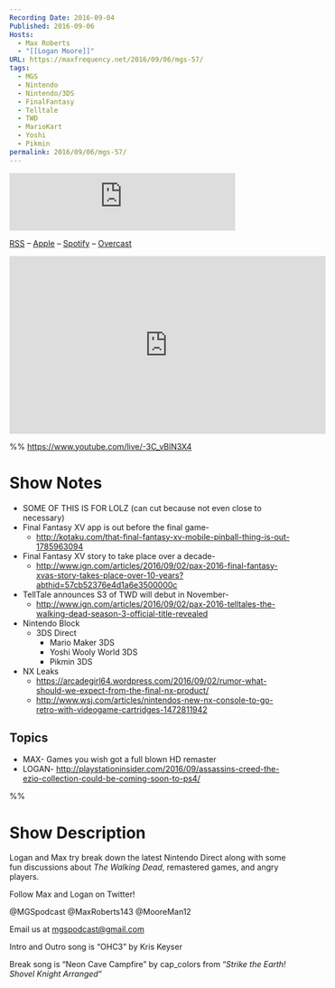```yaml
---
Recording Date: 2016-09-04
Published: 2016-09-06
Hosts:
  - Max Roberts
  - "[[Logan Moore]]"
URL: https://maxfrequency.net/2016/09/06/mgs-57/
tags:
  - MGS
  - Nintendo
  - Nintendo/3DS
  - FinalFantasy
  - Telltale
  - TWD
  - MarioKart
  - Yoshi
  - Pikmin
permalink: 2016/09/06/mgs-57/
---
```

<iframe src="https://podcasters.spotify.com/pod/show/millennialgamingspeak/embed/episodes/Episode-57-Breaking-Down-Nintendos-3DS-Direct-e1adhsu/a-a6ts464" height="102px" width="400px" frameborder="0" scrolling="no"></iframe>

[RSS](https://anchor.fm/s/74aa3858/podcast/rss) – [Apple](https://podcasts.apple.com/us/podcast/episode-3-gdc-wrap-up/id1000915981?i=1000542222515) – [Spotify](https://open.spotify.com/episode/7wePXT4Bt22LWifVLx3n8y) – [Overcast](https://overcast.fm/+EtIgeWxEU)

<div class=iframe-container>
<iframe width="560" height="315" src="https://www.youtube-nocookie.com/embed/-3C_vBlN3X4?si=2XQSMPw1AB3MLaDm" title="YouTube video player" frameborder="0" allow="accelerometer; autoplay; clipboard-write; encrypted-media; gyroscope; picture-in-picture; web-share" allowfullscreen></iframe>
</div>

%%
https://www.youtube.com/live/-3C_vBlN3X4

# Show Notes

- SOME OF THIS IS FOR LOLZ (can cut because not even close to necessary)
- Final Fantasy XV app is out before the final game-
	- http://kotaku.com/that-final-fantasy-xv-mobile-pinball-thing-is-out-1785963094
- Final Fantasy XV story to take place over a decade-
	- http://www.ign.com/articles/2016/09/02/pax-2016-final-fantasy-xvas-story-takes-place-over-10-years?abthid=57cb52376e4d1a6e3500000c 
- TellTale announces S3 of TWD will debut in November-
	- http://www.ign.com/articles/2016/09/02/pax-2016-telltales-the-walking-dead-season-3-official-title-revealed 
- Nintendo Block
	- 3DS Direct
		- Mario Maker 3DS
		- Yoshi Wooly World 3DS
		- Pikmin 3DS
- NX Leaks 
	- https://arcadegirl64.wordpress.com/2016/09/02/rumor-what-should-we-expect-from-the-final-nx-product/ 
	- http://www.wsj.com/articles/nintendos-new-nx-console-to-go-retro-with-videogame-cartridges-1472811942 
## Topics

- MAX- Games you wish got a full blown HD remaster
- LOGAN- http://playstationinsider.com/2016/09/assassins-creed-the-ezio-collection-could-be-coming-soon-to-ps4/

%%
# Show Description

Logan and Max try break down the latest Nintendo Direct along with some fun discussions about *The Walking Dead*, remastered games, and angry players.

Follow Max and Logan on Twitter!

@MGSpodcast
@MaxRoberts143
@MooreMan12

Email us at mgspodcast@gmail.com

Intro and Outro song is “OHC3” by Kris Keyser

Break song is “Neon Cave Campfire” by cap_colors from “*Strike the Earth! Shovel Knight Arranged*“